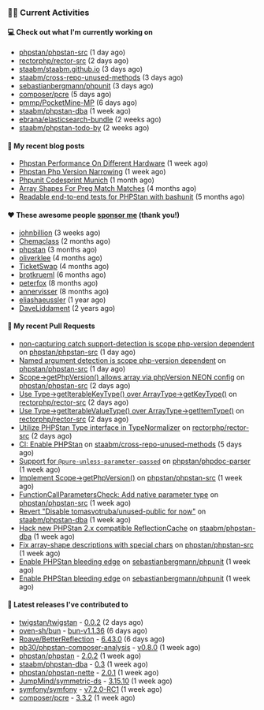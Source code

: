 ### 👨‍💻 Current Activities


#### 💻 Check out what I'm currently working on

- [phpstan/phpstan-src](https://github.com/phpstan/phpstan-src) (1 day ago)
- [rectorphp/rector-src](https://github.com/rectorphp/rector-src) (2 days ago)
- [staabm/staabm.github.io](https://github.com/staabm/staabm.github.io) (3 days ago)
- [staabm/cross-repo-unused-methods](https://github.com/staabm/cross-repo-unused-methods) (3 days ago)
- [sebastianbergmann/phpunit](https://github.com/sebastianbergmann/phpunit) (3 days ago)
- [composer/pcre](https://github.com/composer/pcre) (5 days ago)
- [pmmp/PocketMine-MP](https://github.com/pmmp/PocketMine-MP) (6 days ago)
- [staabm/phpstan-dba](https://github.com/staabm/phpstan-dba) (1 week ago)
- [ebrana/elasticsearch-bundle](https://github.com/ebrana/elasticsearch-bundle) (2 weeks ago)
- [staabm/phpstan-todo-by](https://github.com/staabm/phpstan-todo-by) (2 weeks ago)


#### 📜 My recent blog posts

- [Phpstan Performance On Different Hardware](https://staabm.github.io/2024/11/17/phpstan-performance-on-different-hardware.html) (1 week ago)
- [Phpstan Php Version Narrowing](https://staabm.github.io/2024/11/14/phpstan-php-version-narrowing.html) (1 week ago)
- [Phpunit Codesprint Munich](https://staabm.github.io/2024/10/19/phpunit-codesprint-munich.html) (1 month ago)
- [Array Shapes For Preg Match Matches](https://staabm.github.io/2024/07/05/array-shapes-for-preg-match-matches.html) (4 months ago)
- [Readable end-to-end tests for PHPStan with bashunit](https://staabm.github.io/2024/06/28/readable-phpstan-end-to-end-tests-with-bashunit.html) (5 months ago)


#### ❤️ These awesome people [sponsor me](https://github.com/sponsors/staabm) (thank you!)

- [johnbillion](https://github.com/johnbillion) (3 weeks ago)
- [Chemaclass](https://github.com/Chemaclass) (2 months ago)
- [phpstan](https://github.com/phpstan) (3 months ago)
- [oliverklee](https://github.com/oliverklee) (4 months ago)
- [TicketSwap](https://github.com/TicketSwap) (4 months ago)
- [brotkrueml](https://github.com/brotkrueml) (6 months ago)
- [peterfox](https://github.com/peterfox) (8 months ago)
- [annervisser](https://github.com/annervisser) (8 months ago)
- [eliashaeussler](https://github.com/eliashaeussler) (1 year ago)
- [DaveLiddament](https://github.com/DaveLiddament) (2 years ago)


#### 🔨 My recent Pull Requests

- [non-capturing catch support-detection is scope php-version dependent](https://github.com/phpstan/phpstan-src/pull/3663) on [phpstan/phpstan-src](https://github.com/phpstan/phpstan-src) (1 day ago)
- [Named argument detection is scope php-version dependent](https://github.com/phpstan/phpstan-src/pull/3662) on [phpstan/phpstan-src](https://github.com/phpstan/phpstan-src) (1 day ago)
- [Scope-&gt;getPhpVersion() allows array via phpVersion NEON config](https://github.com/phpstan/phpstan-src/pull/3659) on [phpstan/phpstan-src](https://github.com/phpstan/phpstan-src) (2 days ago)
- [Use Type-&gt;getIterableKeyType() over ArrayType-&gt;getKeyType()](https://github.com/rectorphp/rector-src/pull/6480) on [rectorphp/rector-src](https://github.com/rectorphp/rector-src) (2 days ago)
- [Use Type-&gt;getIterableValueType() over ArrayType-&gt;getItemType()](https://github.com/rectorphp/rector-src/pull/6479) on [rectorphp/rector-src](https://github.com/rectorphp/rector-src) (2 days ago)
- [Utilize PHPStan Type interface in TypeNormalizer](https://github.com/rectorphp/rector-src/pull/6478) on [rectorphp/rector-src](https://github.com/rectorphp/rector-src) (2 days ago)
- [CI: Enable PHPStan](https://github.com/staabm/cross-repo-unused-methods/pull/1) on [staabm/cross-repo-unused-methods](https://github.com/staabm/cross-repo-unused-methods) (5 days ago)
- [Support for `@pure-unless-parameter-passed`](https://github.com/phpstan/phpdoc-parser/pull/259) on [phpstan/phpdoc-parser](https://github.com/phpstan/phpdoc-parser) (1 week ago)
- [Implement Scope-&gt;getPhpVersion()](https://github.com/phpstan/phpstan-src/pull/3642) on [phpstan/phpstan-src](https://github.com/phpstan/phpstan-src) (1 week ago)
- [FunctionCallParametersCheck: Add native parameter type](https://github.com/phpstan/phpstan-src/pull/3641) on [phpstan/phpstan-src](https://github.com/phpstan/phpstan-src) (1 week ago)
- [Revert &#34;Disable tomasvotruba/unused-public for now&#34;](https://github.com/staabm/phpstan-dba/pull/717) on [staabm/phpstan-dba](https://github.com/staabm/phpstan-dba) (1 week ago)
- [Hack new PHPStan 2.x compatible ReflectionCache](https://github.com/staabm/phpstan-dba/pull/716) on [staabm/phpstan-dba](https://github.com/staabm/phpstan-dba) (1 week ago)
- [Fix array-shape descriptions with special chars](https://github.com/phpstan/phpstan-src/pull/3639) on [phpstan/phpstan-src](https://github.com/phpstan/phpstan-src) (1 week ago)
- [Enable PHPStan bleeding edge](https://github.com/sebastianbergmann/phpunit/pull/6040) on [sebastianbergmann/phpunit](https://github.com/sebastianbergmann/phpunit) (1 week ago)
- [Enable PHPStan bleeding edge](https://github.com/sebastianbergmann/phpunit/pull/6039) on [sebastianbergmann/phpunit](https://github.com/sebastianbergmann/phpunit) (1 week ago)


#### 🔭 Latest releases I've contributed to

- [twigstan/twigstan](https://github.com/twigstan/twigstan) - [0.0.2](https://github.com/twigstan/twigstan/releases/tag/0.0.2) (2 days ago)
- [oven-sh/bun](https://github.com/oven-sh/bun) - [bun-v1.1.36](https://github.com/oven-sh/bun/releases/tag/bun-v1.1.36) (6 days ago)
- [Roave/BetterReflection](https://github.com/Roave/BetterReflection) - [6.43.0](https://github.com/Roave/BetterReflection/releases/tag/6.43.0) (6 days ago)
- [pb30/phpstan-composer-analysis](https://github.com/pb30/phpstan-composer-analysis) - [v0.8.0](https://github.com/pb30/phpstan-composer-analysis/releases/tag/v0.8.0) (1 week ago)
- [phpstan/phpstan](https://github.com/phpstan/phpstan) - [2.0.2](https://github.com/phpstan/phpstan/releases/tag/2.0.2) (1 week ago)
- [staabm/phpstan-dba](https://github.com/staabm/phpstan-dba) - [0.3](https://github.com/staabm/phpstan-dba/releases/tag/0.3) (1 week ago)
- [phpstan/phpstan-nette](https://github.com/phpstan/phpstan-nette) - [2.0.1](https://github.com/phpstan/phpstan-nette/releases/tag/2.0.1) (1 week ago)
- [JumpMind/symmetric-ds](https://github.com/JumpMind/symmetric-ds) - [3.15.10](https://github.com/JumpMind/symmetric-ds/releases/tag/3.15.10) (1 week ago)
- [symfony/symfony](https://github.com/symfony/symfony) - [v7.2.0-RC1](https://github.com/symfony/symfony/releases/tag/v7.2.0-RC1) (1 week ago)
- [composer/pcre](https://github.com/composer/pcre) - [3.3.2](https://github.com/composer/pcre/releases/tag/3.3.2) (1 week ago)
